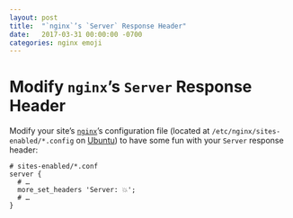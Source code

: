 ```yaml
---
layout: post
title:  "`nginx`’s `Server` Response Header"
date:   2017-03-31 00:00:00 -0700
categories: nginx emoji
---
```


# Modify `nginx`’s `Server` Response Header

Modify your site’s [`nginx`](http://nginx.org/en/)’s configuration file (located at `/etc/nginx/sites-enabled/*.config` on [Ubuntu](http://ubuntu.com)) to have some fun with your `Server` response header:

	# sites-enabled/*.conf
	server {
	  # …
	  more_set_headers 'Server: 💥';
	  # …
	}

